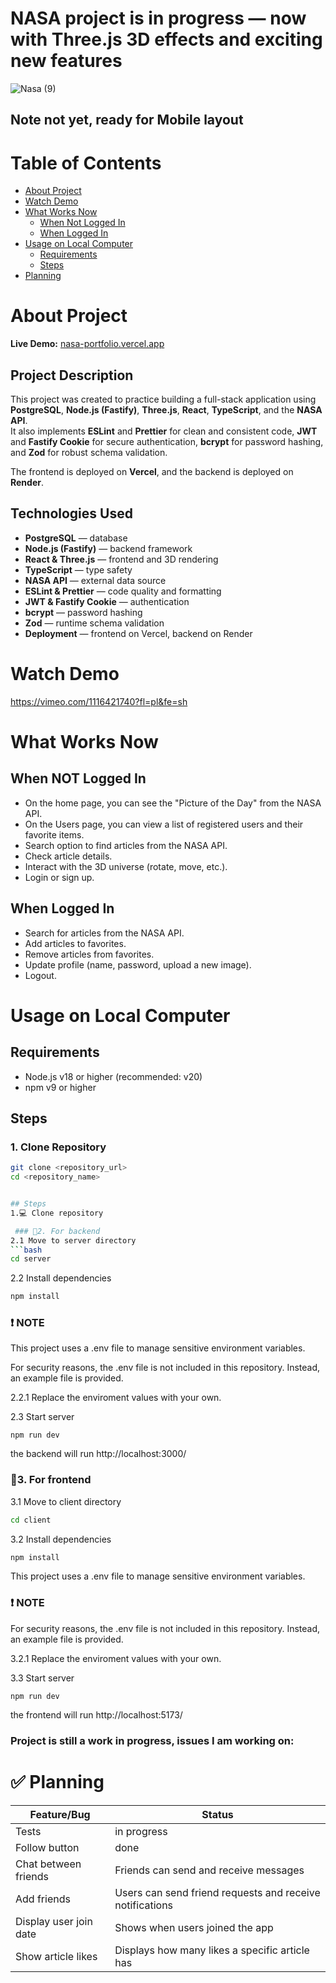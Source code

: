 # NASA project is in progress — now with Three.js 3D effects and exciting new features
![Nasa (9)](https://github.com/user-attachments/assets/dfec5262-c366-4532-b14b-21cbe06eabcf)

## Note not yet, ready for Mobile layout
# Table of Contents

- [About Project](#about-project)
- [Watch Demo](#watch-demo)
- [What Works Now](#what-works-now)
  - [When Not Logged In](#when-not-logged-in)
  - [When Logged In](#when-logged-in)
- [Usage on Local Computer](#usage-on-local-computer)
  - [Requirements](#requirements)
  - [Steps](#steps)
- [Planning](#planning)

# About Project

**Live Demo:** [nasa-portfolio.vercel.app](https://nasa-portfolio.vercel.app/)

## Project Description

This project was created to practice building a full-stack application using **PostgreSQL**, **Node.js (Fastify)**, **Three.js**, **React**, **TypeScript**, and the **NASA API**.  
It also implements **ESLint** and **Prettier** for clean and consistent code, **JWT** and **Fastify Cookie** for secure authentication, **bcrypt** for password hashing, and **Zod** for robust schema validation.  

The frontend is deployed on **Vercel**, and the backend is deployed on **Render**.

## Technologies Used

- **PostgreSQL** — database
- **Node.js (Fastify)** — backend framework
- **React & Three.js** — frontend and 3D rendering
- **TypeScript** — type safety
- **NASA API** — external data source
- **ESLint & Prettier** — code quality and formatting
- **JWT & Fastify Cookie** — authentication
- **bcrypt** — password hashing
- **Zod** — runtime schema validation
- **Deployment** — frontend on Vercel, backend on Render



# Watch Demo
https://vimeo.com/1116421740?fl=pl&fe=sh


# What Works Now

## When NOT Logged In
- On the home page, you can see the "Picture of the Day" from the NASA API.
- On the Users page, you can view a list of registered users and their favorite items.
- Search option to find articles from the NASA API.
- Check article details.
- Interact with the 3D universe (rotate, move, etc.).
- Login or sign up.

## When Logged In
- Search for articles from the NASA API.
- Add articles to favorites.
- Remove articles from favorites.
- Update profile (name, password, upload a new image).
- Logout.

# Usage on Local Computer

## Requirements
- Node.js v18 or higher (recommended: v20)
- npm v9 or higher


## Steps

### 1. Clone Repository
```bash
git clone <repository_url>
cd <repository_name>


## Steps
1.💻 Clone repository

 ### 🚀2. For backend
2.1 Move to server directory
```bash
cd server
```
2.2 Install dependencies
```bash
npm install
```
### ❗ NOTE
This project uses a .env file to manage sensitive environment variables. 

For security reasons, the .env file is not included in this repository. Instead, an example file is provided.

2.2.1 Replace the enviroment values with your own.
    
2.3 Start server
```
npm run dev
```
the backend will run http://localhost:3000/

 ### 🚀3. For frontend
3.1 Move to client directory
```bash
cd client
```
3.2 Install dependencies
```bash
npm install
```
This project uses a .env file to manage sensitive environment variables. 
### ❗ NOTE
For security reasons, the .env file is not included in this repository. Instead, an example file is provided.

3.2.1 Replace the enviroment values with your own.
  
3.3 Start server
```
npm run dev
```
the frontend will run http://localhost:5173/


### Project is still a work in progress, issues I am working on:

# ✅ Planning

| Feature/Bug | Status |
|-------------|--------|
| Tests | in progress |
| Follow button | done |
| Chat between friends | Friends can send and receive messages |
| Add friends | Users can send friend requests and receive notifications |
| Display user join date | Shows when users joined the app |
| Show article likes | Displays how many likes a specific article has |

